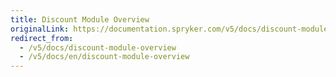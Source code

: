```yaml
---
title: Discount Module Overview
originalLink: https://documentation.spryker.com/v5/docs/discount-module-overview
redirect_from:
  - /v5/docs/discount-module-overview
  - /v5/docs/en/discount-module-overview
---
```




